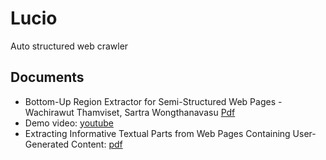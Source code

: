 # Lucio
Auto structured web crawler

## Documents
* Bottom-Up Region Extractor for Semi-Structured Web Pages - Wachirawut Thamviset, Sartra Wongthanavasu [Pdf](http://ieeexplore.ieee.org.sci-hub.io/document/6978209/?reload=true)
* Demo video: [youtube](https://www.youtube.com/watch?v=_17Ih-AUtdg)
* Extracting Informative Textual Parts from Web Pages Containing User-Generated Content: [pdf](https://pdfs.semanticscholar.org/b054/525ab2a606508e7a4c9a44115b13b221277b.pdf)
